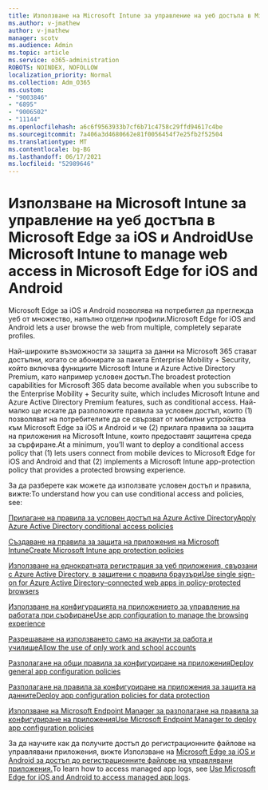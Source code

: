 ```yaml
---
title: Използване на Microsoft Intune за управление на уеб достъпа в Microsoft Edge за iOS и Android
ms.author: v-jmathew
author: v-jmathew
manager: scotv
ms.audience: Admin
ms.topic: article
ms.service: o365-administration
ROBOTS: NOINDEX, NOFOLLOW
localization_priority: Normal
ms.collection: Adm_O365
ms.custom:
- "9003846"
- "6895"
- "9006502"
- "11144"
ms.openlocfilehash: a6c6f9563933b7cf6b71c4758c29ffd94617c4be
ms.sourcegitcommit: 7a406a3d4680662e81f0056454f7e25fb2f52504
ms.translationtype: MT
ms.contentlocale: bg-BG
ms.lasthandoff: 06/17/2021
ms.locfileid: "52989646"
---
```

# <a name="use-microsoft-intune-to-manage-web-access-in-microsoft-edge-for-ios-and-android"></a><span data-ttu-id="f6afd-102">Използване на Microsoft Intune за управление на уеб достъпа в Microsoft Edge за iOS и Android</span><span class="sxs-lookup"><span data-stu-id="f6afd-102">Use Microsoft Intune to manage web access in Microsoft Edge for iOS and Android</span></span>

<span data-ttu-id="f6afd-103">Microsoft Edge за iOS и Android позволява на потребител да преглежда уеб от множество, напълно отделни профили.</span><span class="sxs-lookup"><span data-stu-id="f6afd-103">Microsoft Edge for iOS and Android lets a user browse the web from multiple, completely separate profiles.</span></span>

<span data-ttu-id="f6afd-104">Най-широките възможности за защита за данни на Microsoft 365 стават достъпни, когато се абонирате за пакета Enterprise Mobility + Security, който включва функциите Microsoft Intune и Azure Active Directory Premium, като например условен достъп.</span><span class="sxs-lookup"><span data-stu-id="f6afd-104">The broadest protection capabilities for Microsoft 365 data become available when you subscribe to the Enterprise Mobility + Security suite, which includes Microsoft Intune and Azure Active Directory Premium features, such as conditional access.</span></span> <span data-ttu-id="f6afd-105">Най-малко ще искате да разположите правила за условен достъп, които (1) позволяват на потребителите да се свързват от мобилни устройства към Microsoft Edge за iOS и Android и че (2) прилага правила за защита на приложения на Microsoft Intune, които предоставят защитена среда за сърфиране.</span><span class="sxs-lookup"><span data-stu-id="f6afd-105">At a minimum, you’ll want to deploy a conditional access policy that (1) lets users connect from mobile devices to Microsoft Edge for iOS and Android and that (2) implements a Microsoft Intune app-protection policy that provides a protected browsing experience.</span></span>

<span data-ttu-id="f6afd-106">За да разберете как можете да използвате условен достъп и правила, вижте:</span><span class="sxs-lookup"><span data-stu-id="f6afd-106">To understand how you can use conditional access and policies, see:</span></span>

[<span data-ttu-id="f6afd-107">Прилагане на правила за условен достъп на Azure Active Directory</span><span class="sxs-lookup"><span data-stu-id="f6afd-107">Apply Azure Active Directory conditional access policies</span></span>](https://go.microsoft.com/fwlink/?linkid=2132481)

[<span data-ttu-id="f6afd-108">Създаване на правила за защита на приложения на Microsoft Intune</span><span class="sxs-lookup"><span data-stu-id="f6afd-108">Create Microsoft Intune app protection policies</span></span>](https://go.microsoft.com/fwlink/?linkid=2132651)

[<span data-ttu-id="f6afd-109">Използване на еднократната регистрация за уеб приложения, свързани с Azure Active Directory, в защитени с правила браузъри</span><span class="sxs-lookup"><span data-stu-id="f6afd-109">Use single sign-on for Azure Active Directory–connected web apps in policy-protected browsers</span></span>](https://go.microsoft.com/fwlink/?linkid=2132482)

[<span data-ttu-id="f6afd-110">Използване на конфигурацията на приложението за управление на работата при сърфиране</span><span class="sxs-lookup"><span data-stu-id="f6afd-110">Use app configuration to manage the browsing experience</span></span>](https://go.microsoft.com/fwlink/?linkid=2132483)

[<span data-ttu-id="f6afd-111">Разрешаване на използването само на акаунти за работа и училище</span><span class="sxs-lookup"><span data-stu-id="f6afd-111">Allow the use of only work and school accounts</span></span>](https://go.microsoft.com/fwlink/?linkid=2132652)

[<span data-ttu-id="f6afd-112">Разполагане на общи правила за конфигуриране на приложения</span><span class="sxs-lookup"><span data-stu-id="f6afd-112">Deploy general app configuration policies</span></span>](https://go.microsoft.com/fwlink/?linkid=2132653)

[<span data-ttu-id="f6afd-113">Разполагане на правила за конфигуриране на приложения за защита на данните</span><span class="sxs-lookup"><span data-stu-id="f6afd-113">Deploy app configuration policies for data protection</span></span>](https://go.microsoft.com/fwlink/?linkid=2132654)

[<span data-ttu-id="f6afd-114">Използване на Microsoft Endpoint Manager за разполагане на правила за конфигуриране на приложения</span><span class="sxs-lookup"><span data-stu-id="f6afd-114">Use Microsoft Endpoint Manager to deploy app configuration policies</span></span>](https://go.microsoft.com/fwlink/?linkid=2132707)

<span data-ttu-id="f6afd-115">За да научите как да получите достъп до регистрационните файлове на управлявани приложения, вижте Използване на [Microsoft Edge за iOS и Android за достъп до регистрационните файлове на управлявани приложения.](https://go.microsoft.com/fwlink/?linkid=2132578)</span><span class="sxs-lookup"><span data-stu-id="f6afd-115">To learn how to access managed app logs, see [Use Microsoft Edge for iOS and Android to access managed app logs](https://go.microsoft.com/fwlink/?linkid=2132578).</span></span>
